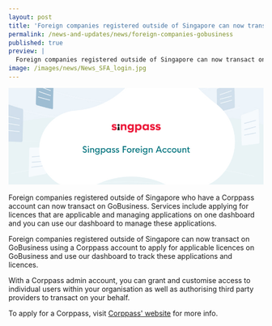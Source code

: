 ```yaml
---
layout: post
title: 'Foreign companies registered outside of Singapore can now transact on GoBusiness'
permalink: /news-and-updates/news/foreign-companies-gobusiness
published: true
preview: |
  Foreign companies registered outside of Singapore can now transact on GoBusiness
image: /images/news/News_SFA_login.jpg
---
```


![Foreign companies registered outside of Singapore can now transact on GoBusiness](/images/news/News_SFA_login.jpg)

Foreign companies registered outside of Singapore who have a Corppass account can now transact on GoBusiness. Services include applying for licences that are applicable and managing applications on one dashboard and you can use our dashboard to manage these applications.

Foreign companies registered outside of Singapore can now transact on GoBusiness using a Corppass account to apply for applicable licences on GoBusiness and use our dashboard to track these applications and licences.

With a Corppass admin account, you can grant and customise access to individual users within your organisation as well as authorising third party providers to transact on your behalf.

To apply for a Corppass, visit [Corppass' website](https://www.corppass.gov.sg) for more info.

<script src="/jquery/jquery.min.js"></script>
<script src="/jquery/bp-menu-new-tab.js"></script>